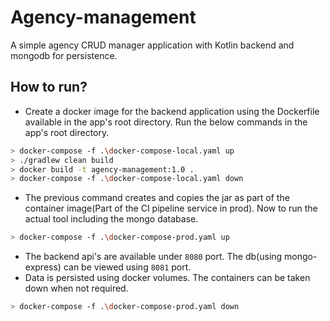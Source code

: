 # Agency-management
A simple agency CRUD manager application with Kotlin backend and mongodb for persistence.

## How to run?
* Create a docker image for the backend application using the Dockerfile available in the app's root directory. Run the below commands in the app's root directory.
```bash
> docker-compose -f .\docker-compose-local.yaml up
> ./gradlew clean build
> docker build -t agency-management:1.0 .
> docker-compose -f .\docker-compose-local.yaml down
```
* The previous command creates and copies the jar as part of the container image(Part of the CI pipeline service in prod). Now to run the actual tool including the mongo database.
```bash
> docker-compose -f .\docker-compose-prod.yaml up
```
* The backend api's are available under `8080` port. The db(using mongo-express) can be viewed using `8081` port.
* Data is persisted using docker volumes. The containers can be taken down when not required.
```bash
> docker-compose -f .\docker-compose-prod.yaml down
```
